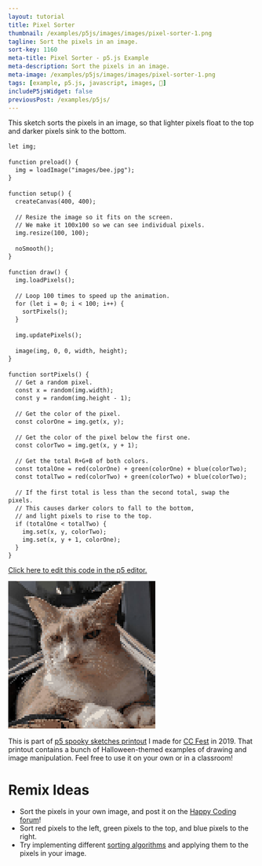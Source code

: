 ```yaml
---
layout: tutorial
title: Pixel Sorter
thumbnail: /examples/p5js/images/images/pixel-sorter-1.png
tagline: Sort the pixels in an image.
sort-key: 1160
meta-title: Pixel Sorter - p5.js Example
meta-description: Sort the pixels in an image.
meta-image: /examples/p5js/images/images/pixel-sorter-1.png
tags: [example, p5.js, javascript, images, 🎃]
includeP5jsWidget: false
previousPost: /examples/p5js/
---
```


This sketch sorts the pixels in an image, so that lighter pixels float to the top and darker pixels sink to the bottom.

```
let img;

function preload() {
  img = loadImage("images/bee.jpg");
}

function setup() {
  createCanvas(400, 400);

  // Resize the image so it fits on the screen.
  // We make it 100x100 so we can see individual pixels.
  img.resize(100, 100);

  noSmooth();
}

function draw() {
  img.loadPixels();

  // Loop 100 times to speed up the animation.
  for (let i = 0; i < 100; i++) {
    sortPixels();
  }

  img.updatePixels();

  image(img, 0, 0, width, height);
}

function sortPixels() {
  // Get a random pixel.
  const x = random(img.width);
  const y = random(img.height - 1);

  // Get the color of the pixel.
  const colorOne = img.get(x, y);

  // Get the color of the pixel below the first one.
  const colorTwo = img.get(x, y + 1);

  // Get the total R+G+B of both colors.
  const totalOne = red(colorOne) + green(colorOne) + blue(colorTwo);
  const totalTwo = red(colorTwo) + green(colorTwo) + blue(colorTwo);

  // If the first total is less than the second total, swap the pixels.
  // This causes darker colors to fall to the bottom,
  // and light pixels to rise to the top.
  if (totalOne < totalTwo) {
    img.set(x, y, colorTwo);
    img.set(x, y + 1, colorOne);
  }
}
```

[Click here to edit this code in the p5 editor.](https://editor.p5js.org/KevinWorkman/sketches/lwn8I0r7J)

![pixel sorter](/examples/p5js/images/images/pixel-sorter-2.gif)

This is part of [p5 spooky sketches printout](http://tinyurl.com/p5-spooky-sketches) I made for [CC Fest](http://ccfest.rocks/) in 2019. That printout contains a bunch of Halloween-themed examples of drawing and image manipulation. Feel free to use it on your own or in a classroom!

# Remix Ideas

- Sort the pixels in your own image, and post it on the [Happy Coding forum](https://forum.happycoding.io)!
- Sort red pixels to the left, green pixels to the top, and blue pixels to the right.
- Try implementing different [sorting algorithms](https://en.wikipedia.org/wiki/Sorting_algorithm) and applying them to the pixels in your image.
